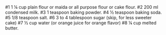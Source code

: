 #1 1 ¼ cup plain flour or maida or all purpose flour or cake flour.
#2 200 ml condensed milk.
#3 1 teaspoon baking powder.
#4 ½ teaspoon baking soda.
#5 1/8 teaspoon salt.
#6 3 to 4 tablespoon sugar (skip, for less sweeter cake)
#7 ½ cup water (or orange juice for orange flavor)
#8 ¼ cup melted butter.